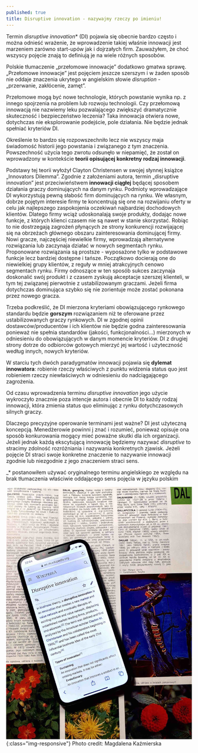 ```yaml
---
published: true
title: Disruptive innovation - nazywajmy rzeczy po imieniu!
---
```



Termin _disruptive innovation_* (DI) pojawia się obecnie bardzo często i można odnieść wrażenie, że wprowadzenie takiej właśnie innowacji jest marzeniem zarówno start-upów jak i dojrzałych firm.
Zauważyłem, że choć wszyscy pojęcie znają to definiują je na wiele różnych sposobów.

Polskie tłumaczenie „przełomowe innowacje” dodatkowo gmatwa sprawę. „Przełomowe innowacje” jest pojęciem jeszcze szerszym i w żaden sposób nie oddaje znaczenia ukrytego w angielskim słowie _disruption_ - „przerwanie, zakłócenie, zamęt”. 

Przełomowe mogą być nowe technologie, których powstanie wynika np. z innego spojrzenia na problem lub rozwoju technologii. Czy przełomową innowacją nie nazwiemy leku pozwalającego zwiększyć dramatycznie skuteczność i bezpieczeństwo leczenia? 
Taka innowacja otwiera nowe, dotychczas nie eksplorowanie podejście, pole działania. Nie będzie jednak spełniać kryteriów DI. 

Określenie to bardzo się rozpowszechniło lecz nie wszyscy maja świadomość historii jego powstania i związanego z tym znaczenia. Powszechność użycia tego zwrotu odsunęło w niepamięć, że został on wprowadzony w kontekście **teorii opisującej konkretny rodzaj innowacji**. 

Podstawy tej teorii wyłożył Clayton Christensen w swojej słynnej książce „Innovators Dilemma”.
Zgodnie z założeniami autora, termin „disruptive innovation” jest przeciwieństwem **innowacji ciągłej** będącej sposobem działania graczy dominujących na danym rynku. Podmioty wprowadzające DI wykorzystują pewną słabość firm dominujących na rynku. 
We własnym, dobrze pojętym interesie firmy te koncentrują się one na rozwijaniu oferty w celu jak najlepszego zaspokojenia oczekiwań najbardziej dochodowych klientów. Dlatego  firmy wciąż udoskonalają swoje produkty, dodając nowe funkcje, z których klienci czasem nie są nawet w stanie skorzystać. Robiąc to nie dostrzegają zagrożeń płynących ze strony konkurencji rozwijającej się na obrzeżach głównego obszaru zainteresowania dominującej firmy.  Nowi gracze, najczęściej niewielkie firmy, wprowadzają alternatywne rozwiązania lub zaczynaja działać w nowych segmentach rynku. Proponowane rozwiązania są prostsze - wyposażone  tylko w podstawowe funkcje lecz bardziej dostępne i tańsze. Początkowo docierają one do niewielkiej grupy klientów, z reguły w mniej atrakcyjnych cenowo segmentach rynku. 
Firmy odnoszące w ten sposób sukces zaczynaja doskonalić swój produkt i z czasem zyskują akceptacje szerszej klienteli, w tym tej związanej pierwotnie z ustabilizowanym graczami. Jeżeli firma dotychczas dominująca szybko się nie zorientuje może zostać pokonana przez nowego gracza.

Trzeba podkreślić, że DI mierzona kryteriami obowiązującego rynkowego standardu będzie **gorszym** rozwiązaniem niż te oferowane przez ustabilizowanych graczy rynkowych. DI w zgodnej opinii dostawców/producentów i ich klientów nie będzie godna zainteresowania ponieważ nie spełnia standardów (jakości, funkcjonalności...) mierzonych w odniesieniu do obowiązujących w danym momencie kryteriów. DI z drugiej strony dotrze do odbiorców gotowych mierzyć jej wartość i użyteczność według innych, nowych kryteriów. 

W starciu tych dwóch paradygmatów innowacji pojawia się **dylemat innowatora**: robienie rzeczy właściwych z punktu widzenia status quo jest robieniem rzeczy niewłaściwych w odniesieniu do nadciągającego zagrożenia. 

Od czasu wprowadzenia terminu _disruptive innovation_ jego użycie  wykroczyło znacznie poza intencje autora i obecnie DI to każdy rodzaj innowacji, która zmienia status quo eliminując z rynku dotychczasowych silnych graczy.  

Dlaczego precyzyjne operowanie terminami jest ważne? DI jest użyteczną koncepcją. Menedżerowie powinni j znać i rozumieć, ponieważ opisuje ona sposób konkurowania mogący mieć poważne skutki dla ich organizacji. Jeżeli jednak każdą ekscytującą innowację będziemy nazywać _disruptive_ to stracimy zdolność rozróżniania i nazywania konkretnych zjawisk. Jeżeli pojęcie DI straci swoje konkretne znaczenie to nazywanie innowacji zgodnie lub niezgodnie z jego znaczeniem straci sens.


_* postanowiłem używać oryginalnego terminu angielskiego ze względu na brak tłumaczenia właściwie oddającego sens pojęcia w języku polskim

![disruption](/assets/images/disruption.jpg){:class="img-responsive"}
Photo credit: Magdalena Kaźmierska
